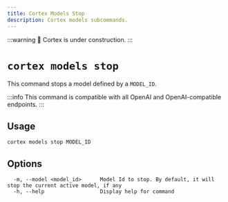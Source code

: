 ```yaml
---
title: Cortex Models Stop
description: Cortex models subcommands.
---
```


:::warning
🚧 Cortex is under construction.
:::

# `cortex models stop`

This command stops a model defined by a `MODEL_ID`.

:::info
This command is compatible with all OpenAI and OpenAI-compatible endpoints.
:::

## Usage

```bash
cortex models stop MODEL_ID
```

## Options

```
  -m, --model <model_id>      Model Id to stop. By default, it will stop the current active model, if any
  -h, --help                  Display help for command
```
